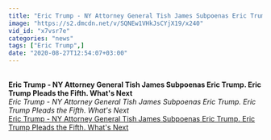 ```yaml
---
title: "Eric Trump - NY Attorney General Tish James Subpoenas Eric Trump. Eric Trump Pleads the Fifth. What's Next"
image: "https://s2.dmcdn.net/v/SQNEw1VHkJsCYjX19/x240"
vid_id: "x7vsr7e"
categories: "news"
tags: ["Eric Trump",]
date: "2020-08-27T12:54:07+03:00"
---
```

<br><b>Eric Trump - NY Attorney General Tish James Subpoenas Eric Trump. Eric Trump Pleads the Fifth. What's Next</b><br> <i>Eric Trump - NY Attorney General Tish James Subpoenas Eric Trump. Eric Trump Pleads the Fifth. What's Next</i><br> <u>Eric Trump - NY Attorney General Tish James Subpoenas Eric Trump. Eric Trump Pleads the Fifth. What's Next</u>
